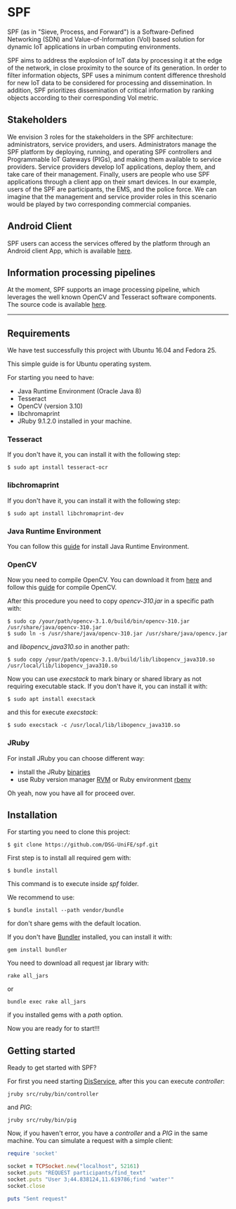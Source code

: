 # SPF

SPF (as in "Sieve, Process, and Forward") is a Software-Defined Networking
(SDN) and Value-of-Information (VoI) based solution for dynamic IoT
applications in urban computing environments.

SPF aims to address the explosion of IoT data by processing it at the edge of
the network, in close proximity to the source of its generation. In order to
filter information objects, SPF uses a minimum content difference threshold for
new IoT data to be considered for processing and dissemination. In addition,
SPF prioritizes dissemination of critical information by ranking objects
according to their corresponding VoI metric.


## Stakeholders

We envision 3 roles for the stakeholders in the SPF architecture:
administrators, service providers, and users. Administrators manage the SPF
platform by deploying, running, and operating SPF controllers and Programmable
IoT Gateways (PIGs), and making them available to service providers. Service
providers develop IoT applications, deploy them, and take care of their
management. Finally, users are people who use SPF applications through a client
app on their smart devices. In our example, users of the SPF are participants,
the EMS, and the police force. We can imagine that the management and service
provider roles in this scenario would be played by two corresponding commercial
companies.


## Android Client

SPF users can access the services offered by the platform through an Android
client App, which is available [here](https://github.com/gentiliniluca/AndroidApp).


## Information processing pipelines

At the moment, SPF supports an image processing pipeline, which leverages the
well known OpenCV and Tesseract software components. The source code is
available [here](https://github.com/gentiliniluca/Pipeline_SPF).


---


## Requirements

We have test successfully this project with Ubuntu 16.04 and Fedora 25.

This simple guide is for Ubuntu operating system.

For starting you need to have:
- Java Runtime Environment (Oracle Java 8)
- Tesseract
- OpenCV (version 3.10)
- libchromaprint
- JRuby 9.1.2.0
installed in your machine.

### Tesseract
If you don't have it, you can install it with the following step:
```
$ sudo apt install tesseract-ocr
```

### libchromaprint
If you don't have it, you can install it with the following step:
```
$ sudo apt install libchromaprint-dev
```

### Java Runtime Environment
You can follow this [guide](http://www.webupd8.org/2012/09/install-oracle-java-8-in-ubuntu-via-ppa.html)
for install Java Runtime Environment.

### OpenCV
Now you need to compile OpenCV.
You can download it from [here](https://github.com/Itseez/opencv/archive/3.1.0.zip)
and follow this [guide](https://opencv-java-tutorials.readthedocs.io/en/latest/01-installing-opencv-for-java.html#install-opencv-3-x-under-linux)
for compile OpenCV.

After this procedure you need to copy *opencv-310.jar* in a specific path with:
```
$ sudo cp /your/path/opencv-3.1.0/build/bin/opencv-310.jar /usr/share/java/opencv-310.jar
$ sudo ln -s /usr/share/java/opencv-310.jar /usr/share/java/opencv.jar
```

and *libopencv_java310.so* in another path:
```
$ sudo copy /your/path/opencv-3.1.0/build/lib/libopencv_java310.so /usr/local/lib/libopencv_java310.so
```

Now you can use *execstack* to mark binary or shared library as not requiring
executable stack.
If you don't have it, you can install it with:
```
$ sudo apt install execstack
```
and this for execute *execstack*:
```
$ sudo execstack -c /usr/local/lib/libopencv_java310.so
```

### JRuby
For install JRuby you can choose different way:
- install the JRuby [binaries](https://github.com/jruby/jruby/wiki/GettingStarted#linux-and-mac-os-x)
- use Ruby version manager [RVM](https://rvm.io/) or Ruby environment [rbenv](https://github.com/rbenv/rbenv)


Oh yeah, now you have all for proceed over.


## Installation

For starting you need to clone this project:
```
$ git clone https://github.com/DSG-UniFE/spf.git
```

First step is to install all required gem with:
```
$ bundle install
```
This command is to execute inside *spf* folder.

We recommend to use:
```
$ bundle install --path vendor/bundle
```
for don't share gems with the default location.

If you don't have [Bundler](http://bundler.io/) installed, you can install it with:
```
gem install bundler
```

You need to download all request jar library with:
```
rake all_jars
```
or
```
bundle exec rake all_jars
```
if you installed gems with a *path* option.


Now you are ready for to start!!!


## Getting started

Ready to get started with SPF?

For first you need starting [DisService](http://www.ing.unife.it/en/research/research-1/information-technology/computer-science/distributed-systems-group/research-projects/disservice),
after this you can execute *controller*:
```
jruby src/ruby/bin/controller
```

and *PIG*:
```
jruby src/ruby/bin/pig
```


Now, if you haven't error, you have a *controller* and a *PIG* in the same machine.
You can simulate a request with a simple client:
```ruby
require 'socket'

socket = TCPSocket.new("localhost", 52161)
socket.puts "REQUEST participants/find_text"
socket.puts "User 3;44.838124,11.619786;find 'water'"
socket.close

puts "Sent request"
```
